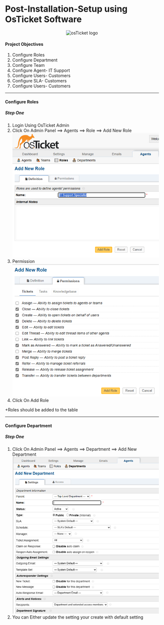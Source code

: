 # Post-Installation-Setup using OsTicket Software

<p align="center">
<img src="https://i.imgur.com/Clzj7Xs.png" alt="osTicket logo"/>
</p>

<h4>Project Objectives</h4>

<ol>
    <li>Configure Roles</li>
    <li>Configure Department</li>
    <li>Configure Team</li>
    <li>Configure Agent- IT Support </li>
    <li>Configure Users- Customers</li>
    <li>Configure SLA- Customers</li>
    <li>Configure Users- Customers</li>
</ol>
<hr>

<h4>Configure Roles</h4>

<h5>Step One</h5>

<ol>
    <li>Login Using OsTicket Admin</li>
    <li>Click On Admin Panel ==> Agents ==> Role ==> Add New Role</li>
    
   <img src="images/addnew_role.png" alt="Add new role image">

<br>
 <li>Permission</li>


 <img src="images/addnew_role_permission.png" alt="Add new role image">

   
 <li>Click On Add Role</li>

</ol>

+Roles should be added to the table

<hr>

<h4>Configure Department</h4>

<h5>Step One</h5>

<ol>
    <li>Click On Admin Panel ==> Agents ==> Department ==> Add New Department</li>
    
    
    
   <img src="images/Addnew_department.png" alt="Add new department image">

   <br>
    <li>You can Either update the setting your create with default setting</li



